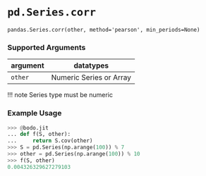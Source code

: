 # `pd.Series.corr`

`pandas.Series.corr(other, method='pearson', min_periods=None)`

### Supported Arguments

| argument                    | datatypes                              |
|-----------------------------|----------------------------------------|
| `other`                     |    Numeric Series or Array             |

!!! note
    Series type must be numeric


### Example Usage

``` py
>>> @bodo.jit
... def f(S, other):
...     return S.cov(other)
>>> S = pd.Series(np.arange(100)) % 7
>>> other = pd.Series(np.arange(100)) % 10
>>> f(S, other)
0.004326329627279103
```

